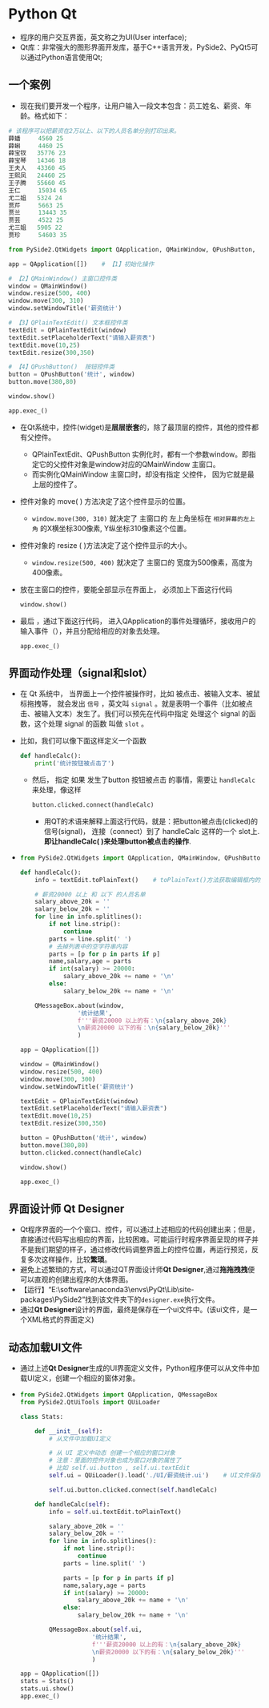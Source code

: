 # Python Qt

- 程序的用户交互界面，英文称之为UI(User interface);
- Qt库：非常强大的图形界面开发库，基于C++语言开发，PySide2、PyQt5可以通过Python语言使用Qt;



## 一个案例

- 现在我们要开发一个程序，让用户输入一段文本包含：员工姓名、薪资、年龄。格式如下：

```python
# 该程序可以把薪资在2万以上、以下的人员名单分别打印出来。
薛蟠     4560 25
薛蝌     4460 25
薛宝钗   35776 23
薛宝琴   14346 18
王夫人   43360 45
王熙凤   24460 25
王子腾   55660 45
王仁     15034 65
尤二姐   5324 24
贾芹     5663 25
贾兰     13443 35
贾芸     4522 25
尤三姐   5905 22
贾珍     54603 35
```

```python
from PySide2.QtWidgets import QApplication, QMainWindow, QPushButton,  QPlainTextEdit

app = QApplication([])    # 【1】初始化操作

# 【2】QMainWindow() 主窗口控件类
window = QMainWindow()
window.resize(500, 400)
window.move(300, 310)
window.setWindowTitle('薪资统计')

# 【3】QPlainTextEdit() 文本框控件类
textEdit = QPlainTextEdit(window)
textEdit.setPlaceholderText("请输入薪资表")
textEdit.move(10,25)
textEdit.resize(300,350)

# 【4】QPushButton()  按钮控件类
button = QPushButton('统计', window)
button.move(380,80)

window.show()

app.exec_()
```

- 在Qt系统中，控件(widget)是**层层嵌套**的，除了最顶层的控件，其他的控件都有父控件。
  - QPlainTextEdit、QPushButton 实例化时，都有一个参数window。即指定它的父控件对象是window对应的QMainWindow 主窗口。
  - 而实例化QMainWindow 主窗口时，却没有指定 父控件， 因为它就是最上层的控件了。
- 控件对象的 move( ) 方法决定了这个控件显示的位置。
  - `window.move(300, 310)` 就决定了 主窗口的 左上角坐标在 `相对屏幕的左上角` 的X横坐标300像素, Y纵坐标310像素这个位置。

- 控件对象的 resize ( )方法决定了这个控件显示的大小。
  - `window.resize(500, 400)` 就决定了 主窗口的 宽度为500像素，高度为400像素。

- 放在主窗口的控件，要能全部显示在界面上， 必须加上下面这行代码

  ```python
  window.show()
  ```

- 最后 ，通过下面这行代码， 进入QApplication的事件处理循环，接收用户的输入事件（），并且分配给相应的对象去处理。

  ```python
  app.exec_()
  ```



## 界面动作处理（signal和slot）

- 在 Qt 系统中， 当界面上一个控件被操作时，比如 被点击、被输入文本、被鼠标拖拽等， 就会发出 `信号` ，英文叫 `signal` 。就是表明一个事件（比如被点击、被输入文本）发生了。我们可以预先在代码中指定 处理这个 signal 的函数，这个处理 signal 的函数 叫做 `slot` 。

- 比如，我们可以像下面这样定义一个函数

  ```python
  def handleCalc():
      print('统计按钮被点击了')
  ```

  - 然后， 指定 如果 发生了button 按钮被点击 的事情，需要让 `handleCalc` 来处理，像这样

    ```python
    button.clicked.connect(handleCalc)
    ```

    - 用QT的术语来解释上面这行代码，就是：把button被点击(clicked)的信号(signal)， 连接（connect）到了 handleCalc 这样的一个 slot上.**即让handleCalc( )来处理button被点击的操作**.

- ```python
  from PySide2.QtWidgets import QApplication, QMainWindow, QPushButton,  QPlainTextEdit,QMessageBox
  
  def handleCalc():
      info = textEdit.toPlainText()    # toPlainText()方法获取编辑框内的文本内容
  
      # 薪资20000 以上 和 以下 的人员名单
      salary_above_20k = ''
      salary_below_20k = ''
      for line in info.splitlines():
          if not line.strip():
              continue
          parts = line.split(' ')
          # 去掉列表中的空字符串内容
          parts = [p for p in parts if p]
          name,salary,age = parts
          if int(salary) >= 20000:
              salary_above_20k += name + '\n'
          else:
              salary_below_20k += name + '\n'
  
      QMessageBox.about(window,
                  '统计结果',
                  f'''薪资20000 以上的有：\n{salary_above_20k}
                  \n薪资20000 以下的有：\n{salary_below_20k}'''
                  )
  
  app = QApplication([])
  
  window = QMainWindow()
  window.resize(500, 400)
  window.move(300, 300)
  window.setWindowTitle('薪资统计')
  
  textEdit = QPlainTextEdit(window)
  textEdit.setPlaceholderText("请输入薪资表")
  textEdit.move(10,25)
  textEdit.resize(300,350)
  
  button = QPushButton('统计', window)
  button.move(380,80)
  button.clicked.connect(handleCalc)
  
  window.show()
  
  app.exec_()
  ```



## 界面设计师 Qt Designer

- Qt程序界面的一个个窗口、控件，可以通过上述相应的代码创建出来；但是，直接通过代码写出相应的界面，比较困难。可能运行时程序界面呈现的样子并不是我们期望的样子，通过修改代码调整界面上的控件位置，再运行预览，反复多次这样操作，比较**繁琐**。
- 避免上述繁琐的方式，可以通过QT界面设计师**Qt Designer**,通过**拖拖拽拽**便可以直观的创建出程序的大体界面。
- 【运行】“E:\software\anaconda3\envs\PyQt\Lib\site-packages\PySide2”找到该文件夹下的`designer.exe`执行文件。
- 通过**Qt Designer**设计的界面，最终是保存在一个ui文件中。(该ui文件，是一个XML格式的界面定义)



## 动态加载UI文件

- 通过上述**Qt Designer**生成的UI界面定义文件，Python程序便可以从文件中加载UI定义，创建一个相应的窗体对象。

- ```python
  from PySide2.QtWidgets import QApplication, QMessageBox
  from PySide2.QtUiTools import QUiLoader
  
  class Stats:
  
      def __init__(self):
          # 从文件中加载UI定义
  
          # 从 UI 定义中动态 创建一个相应的窗口对象
          # 注意：里面的控件对象也成为窗口对象的属性了
          # 比如 self.ui.button , self.ui.textEdit
          self.ui = QUiLoader().load('./UI/薪资统计.ui')    # UI文件保存的目录地址
  
          self.ui.button.clicked.connect(self.handleCalc)
  
      def handleCalc(self):
          info = self.ui.textEdit.toPlainText()
  
          salary_above_20k = ''
          salary_below_20k = ''
          for line in info.splitlines():
              if not line.strip():
                  continue
              parts = line.split(' ')
  
              parts = [p for p in parts if p]
              name,salary,age = parts
              if int(salary) >= 20000:
                  salary_above_20k += name + '\n'
              else:
                  salary_below_20k += name + '\n'
  
          QMessageBox.about(self.ui,
                      '统计结果',
                      f'''薪资20000 以上的有：\n{salary_above_20k}
                      \n薪资20000 以下的有：\n{salary_below_20k}'''
                      )
  
  app = QApplication([])
  stats = Stats()
  stats.ui.show()
  app.exec_()
  
  ```



